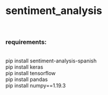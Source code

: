 <h1>sentiment_analysis</h1>
<br>
<h3>requirements:</h3>
<br>
pip install sentiment-analysis-spanish<br>
pip install keras<br>
pip install tensorflow<br>
pip install pandas<br>
pip install numpy==1.19.3<br>
